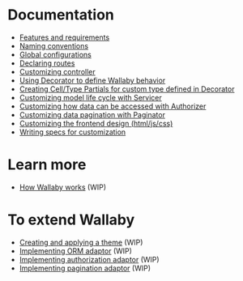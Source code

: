 # Documentation

- [Features and requirements](features.md)
- [Naming conventions](convention.md)
- [Global configurations](configuration.md)
- [Declaring routes](route.md)
- [Customizing controller](controller.md)
- [Using Decorator to define Wallaby behavior](decorator.md)
- [Creating Cell/Type Partials for custom type defined in Decorator](view.md)
- [Customizing model life cycle with Servicer](servicer.md)
- [Customizing how data can be accessed with Authorizer](authorizer.md)
- [Customizing data pagination with Paginator](paginator.md)
- [Customizing the frontend design (html/js/css)](frontend.md)
- [Writing specs for customization](test.md)

# Learn more

- [How Wallaby works](how_wallaby_works.md) (WIP)

# To extend Wallaby

- [Creating and applying a theme](theme.md) (WIP)
- [Implementing ORM adaptor](orm_adaptor.md) (WIP)
- [Implementing authorization adaptor](authorization_adaptor.md) (WIP)
- [Implementing pagination adaptor](pagination_adaptor.md) (WIP)
